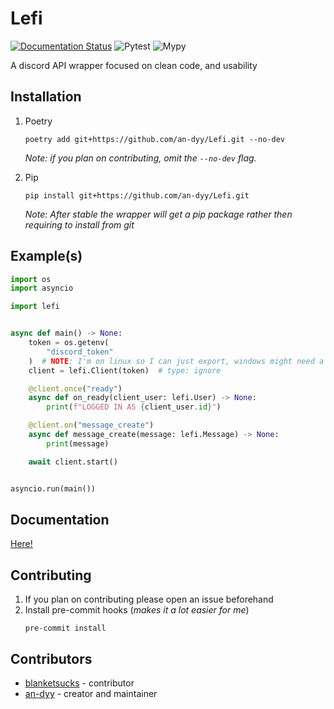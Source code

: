 # Lefi
[![Documentation Status](https://readthedocs.org/projects/lefi/badge/?version=latest)](https://lefi.readthedocs.io/en/latest/?badge=latest)
![Pytest](https://github.com/an-dyy/Lefi/actions/workflows/run-pytest.yml/badge.svg)
![Mypy](https://github.com/an-dyy/Lefi/actions/workflows/mypy.yml/badge.svg)

A discord API wrapper focused on clean code, and usability

## Installation

1. Poetry

   ```
   poetry add git+https://github.com/an-dyy/Lefi.git --no-dev
   ```
    *Note: if you plan on contributing, omit the `--no-dev` flag.*

2. Pip
   ```
   pip install git+https://github.com/an-dyy/Lefi.git
   ```
   *Note: After stable the wrapper will get a pip package rather then requiring to install from git*

## Example(s)
```py
import os
import asyncio

import lefi


async def main() -> None:
    token = os.getenv(
        "discord_token"
    )  # NOTE: I'm on linux so I can just export, windows might need a `.env`
    client = lefi.Client(token)  # type: ignore

    @client.once("ready")
    async def on_ready(client_user: lefi.User) -> None:
        print(f"LOGGED IN AS {client_user.id}")

    @client.on("message_create")
    async def message_create(message: lefi.Message) -> None:
        print(message)

    await client.start()


asyncio.run(main())
```

## Documentation
[Here!](https://lefi.readthedocs.io/en/latest/)

## Contributing
1. If you plan on contributing please open an issue beforehand
2. Install pre-commit hooks (*makes it a lot easier for me*)
    ```
    pre-commit install
    ```

## Contributors

- [blanketsucks](https://github.com/blanketsucks) - contributor
- [an-dyy](https://github.com/an-dyy) - creator and maintainer
